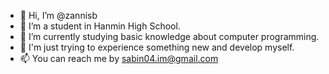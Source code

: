 - 👋 Hi, I’m @zannisb
- 👀 I’m a student in Hanmin High School.
- 🌱 I’m currently studying basic knowledge about computer programming.
- 💞️ I'm just trying to experience something new and develop myself.
- 📫 You can reach me by sabin04.im@gmail.com

<!---
zannisb/zannisb is a ✨ special ✨ repository because its `README.md` (this file) appears on your GitHub profile.
You can click the Preview link to take a look at your changes.
--->
